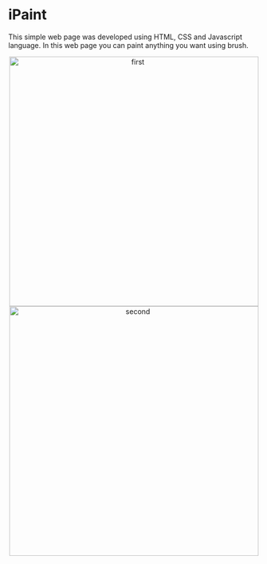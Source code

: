# iPaint
This simple web page was developed using HTML, CSS and Javascript language. In this web page you can paint anything you want using brush.

<div align="center">
     <img src="https://user-images.githubusercontent.com/106261886/178953561-dc9c1270-7367-4ccf-9878-322299a869c4.PNG" alt="first" width="500">
     <img src="https://user-images.githubusercontent.com/106261886/178952869-875e753c-47de-4556-8c5a-64ce5f0155f8.PNG" alt="second" width="500">
</div>


